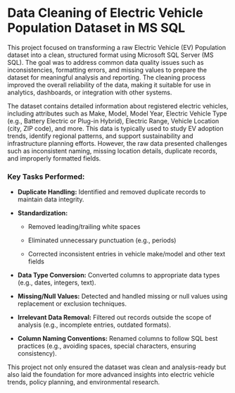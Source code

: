 # Data Cleaning of Electric Vehicle Population Dataset in MS SQL

This project focused on transforming a raw Electric Vehicle (EV) Population dataset into a clean, structured format using Microsoft SQL Server (MS SQL). The goal was to address common data quality issues such as inconsistencies, formatting errors, and missing values to prepare the dataset for meaningful analysis and reporting. The cleaning process improved the overall reliability of the data, making it suitable for use in analytics, dashboards, or integration with other systems.

The dataset contains detailed information about registered electric vehicles, including attributes such as Make, Model, Model Year, Electric Vehicle Type (e.g., Battery Electric or Plug-in Hybrid), Electric Range, Vehicle Location (city, ZIP code), and more. This data is typically used to study EV adoption trends, identify regional patterns, and support sustainability and infrastructure planning efforts. However, the raw data presented challenges such as inconsistent naming, missing location details, duplicate records, and improperly formatted fields.

### Key Tasks Performed:
- **Duplicate Handling:** Identified and removed duplicate records to maintain data integrity.

- **Standardization:**

  - Removed leading/trailing white spaces

  - Eliminated unnecessary punctuation (e.g., periods)

  - Corrected inconsistent entries in vehicle make/model and other text fields

- **Data Type Conversion:** Converted columns to appropriate data types (e.g., dates, integers, text).

- **Missing/Null Values:** Detected and handled missing or null values using replacement or exclusion techniques.

- **Irrelevant Data Removal:** Filtered out records outside the scope of analysis (e.g., incomplete entries, outdated formats).

- **Column Naming Conventions:** Renamed columns to follow SQL best practices (e.g., avoiding spaces, special characters, ensuring consistency).

This project not only ensured the dataset was clean and analysis-ready but also laid the foundation for more advanced insights into electric vehicle trends, policy planning, and environmental research.
